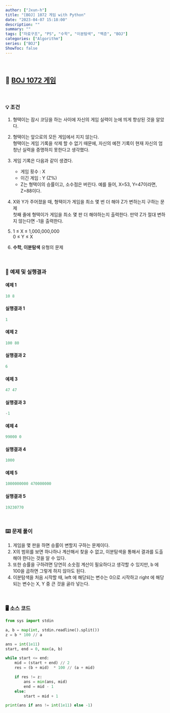 ```yaml
---
author: ["Jxun-h"]
title: "[BOJ] 1072 게임 with Python"
date: "2023-04-07 15:18:00"
description: ""
summary: ""
tags: ["자료구조", "PS", "수학", "이분탐색", "백준", "BOJ"]
categories: ["Algorithm"]
series: ["BOJ"]
ShowToc: false
---
```


<br>

## 📌 <a href="https://www.acmicpc.net/problem/1072" target="_blank">BOJ 1072 게임</a>

<br>

### 💡 조건

1.  형택이는 잠시 코딩을 하는 사이에 자신의 게임 실력이 눈에 띄게 향상된 것을 알았다.

2.  형택이는 앞으로의 모든 게임에서 지지 않는다.  
    형택이는 게임 기록을 삭제 할 수 없기 때문에, 자신의 예전 기록이 현재 자신의 엄청난 실력을 증명하지 못한다고 생각했다.

3.  게임 기록은 다음과 같이 생겼다.
    -   게임 횟수 : X
    -   이긴 게임 : Y (Z%)
    -   Z는 형택이의 승률이고, 소수점은 버린다. 예를 들어, X=53, Y=47이라면, Z=88이다.

4.  X와 Y가 주어졌을 때, 형택이가 게임을 최소 몇 번 더 해야 Z가 변하는지 구하는 문제  
    첫째 줄에 형택이가 게임을 최소 몇 판 더 해야하는지 출력한다. 만약 Z가 절대 변하지 않는다면 -1을 출력한다.

5.  1 ≤ X ≤ 1,000,000,000  
    0 ≤ Y ≤ X

6.  **수학, 이분탐색** 유형의 문제

<br>

### 🔖 예제 및 실행결과

#### 예제 1

```py
10 8
```

#### 실행결과 1

```py
1
```

#### 예제 2

```py
100 80
```

#### 실행결과 2

```py
6
```

#### 예제 3

```py
47 47
```

#### 실행결과 3

```py
-1
```

#### 예제 4

```py
99000 0
```

#### 실행결과 4

```py
1000
```

#### 예제 5

```py
1000000000 470000000
```

#### 실행결과 5

```py
19230770
```

<br>

### ⌨️ 문제 풀이

1.  게임을 몇 판을 하면 승률이 변할지 구하는 문제이다.
2.  X의 범위를 보면 하나하나 계산해서 찾을 수 없고, 이분탐색을 통해서 결과를 도출해야 한다는 것을 알 수 있다.
3.  또한 승률을 구하려면 당연히 소숫점 계산이 필요하다고 생각할 수 있지만, b 에 100을 곱하면 그렇게 하지 않아도 된다.
4.  이분탐색을 처음 시작할 때, left 에 해당되는 변수는 0으로 시작하고 right 에 해당되는 변수는 X, Y 중 큰 것을 골라 넣는다.

<br>

### 🖥 소스 코드

```py
from sys import stdin

a, b = map(int, stdin.readline().split())
z = b * 100 // a

ans = int(1e11)
start, end = 0, max(a, b)

while start <= end:
    mid = (start + end) // 2
    res = (b + mid)  * 100 // (a + mid)

    if res != z:
        ans = min(ans, mid)
        end = mid - 1
    else:
        start = mid + 1

print(ans if ans != int(1e11) else -1)
```